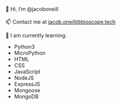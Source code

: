 👋 Hi, I’m @jacoboneill<br /><br />
📫 Contact me at jacob.oneill@bioscope.tech

🌱 I am currently learning:

* Python3
* MicroPython
* HTML
* CSS
* JavaScript
* NodeJS
* ExpressJS
* Mongoose
* MongoDB
